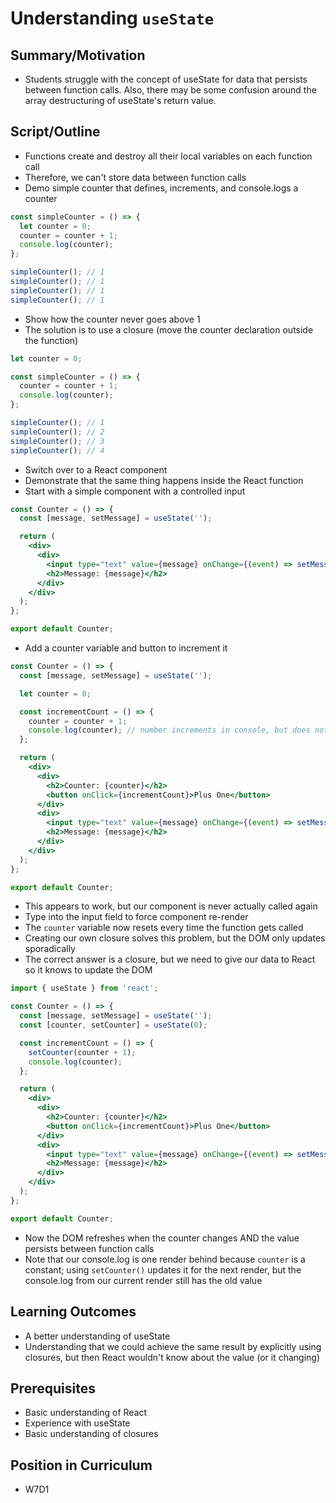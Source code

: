 # Understanding `useState`

## Summary/Motivation
* Students struggle with the concept of useState for data that persists between function calls. Also, there may be some confusion around the array destructuring of useState's return value.

## Script/Outline
* Functions create and destroy all their local variables on each function call
* Therefore, we can't store data between function calls
* Demo simple counter that defines, increments, and console.logs a counter

```js
const simpleCounter = () => {
  let counter = 0;
  counter = counter + 1;
  console.log(counter);
};

simpleCounter(); // 1
simpleCounter(); // 1
simpleCounter(); // 1
simpleCounter(); // 1
```

* Show how the counter never goes above 1
* The solution is to use a closure (move the counter declaration outside the function)

```js
let counter = 0;

const simpleCounter = () => {
  counter = counter + 1;
  console.log(counter);
};

simpleCounter(); // 1
simpleCounter(); // 2
simpleCounter(); // 3
simpleCounter(); // 4
```

* Switch over to a React component
* Demonstrate that the same thing happens inside the React function
* Start with a simple component with a controlled input

```jsx
const Counter = () => {
  const [message, setMessage] = useState('');

  return (
    <div>
      <div>
        <input type="text" value={message} onChange={(event) => setMessage(event.target.value)} />
        <h2>Message: {message}</h2>
      </div>
    </div>
  );
};

export default Counter;
```

* Add a counter variable and button to increment it

```jsx
const Counter = () => {
  const [message, setMessage] = useState('');

  let counter = 0;

  const incrementCount = () => {
    counter = counter + 1;
    console.log(counter); // number increments in console, but does not affect the DOM
  };

  return (
    <div>
      <div>
        <h2>Counter: {counter}</h2>
        <button onClick={incrementCount}>Plus One</button>
      </div>
      <div>
        <input type="text" value={message} onChange={(event) => setMessage(event.target.value)} />
        <h2>Message: {message}</h2>
      </div>
    </div>
  );
};

export default Counter;
```

* This appears to work, but our component is never actually called again
* Type into the input field to force component re-render
* The `counter` variable now resets every time the function gets called
* Creating our own closure solves this problem, but the DOM only updates sporadically
* The correct answer is a closure, but we need to give our data to React so it knows to update the DOM

```jsx
import { useState } from 'react';

const Counter = () => {
  const [message, setMessage] = useState('');
  const [counter, setCounter] = useState(0);

  const incrementCount = () => {
    setCounter(counter + 1);
    console.log(counter);
  };

  return (
    <div>
      <div>
        <h2>Counter: {counter}</h2>
        <button onClick={incrementCount}>Plus One</button>
      </div>
      <div>
        <input type="text" value={message} onChange={(event) => setMessage(event.target.value)} />
        <h2>Message: {message}</h2>
      </div>
    </div>
  );
};

export default Counter;
```

* Now the DOM refreshes when the counter changes AND the value persists between function calls
* Note that our console.log is one render behind because `counter` is a constant; using `setCounter()` updates it for the next render, but the console.log from our current render still has the old value

## Learning Outcomes
* A better understanding of useState
* Understanding that we could achieve the same result by explicitly using closures, but then React wouldn't know about the value (or it changing)

## Prerequisites
* Basic understanding of React
* Experience with useState
* Basic understanding of closures

## Position in Curriculum
* W7D1
